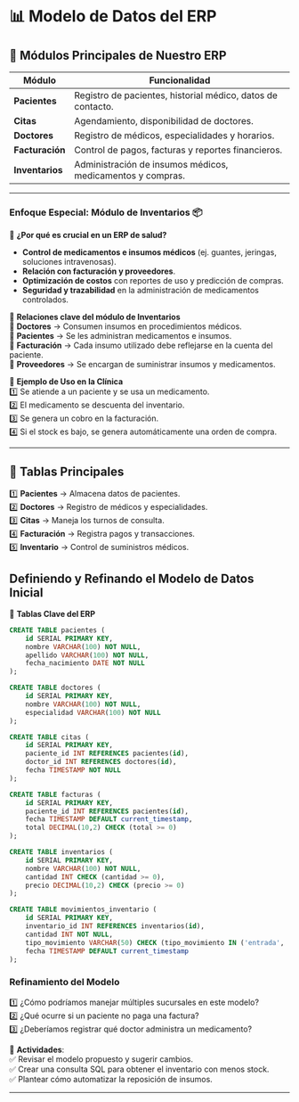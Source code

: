# 📊 Modelo de Datos del ERP  

## 🔹 **Módulos Principales de Nuestro ERP**  

| Módulo       | Funcionalidad |
|-------------|--------------|
| **Pacientes** | Registro de pacientes, historial médico, datos de contacto. |
| **Citas** | Agendamiento, disponibilidad de doctores. |
| **Doctores** | Registro de médicos, especialidades y horarios. |
| **Facturación** | Control de pagos, facturas y reportes financieros. |
| **Inventarios** | Administración de insumos médicos, medicamentos y compras. |

---

### **Enfoque Especial: Módulo de Inventarios 📦**  

📌 **¿Por qué es crucial en un ERP de salud?**  

- **Control de medicamentos e insumos médicos** (ej. guantes, jeringas, soluciones intravenosas).  
- **Relación con facturación y proveedores**.  
- **Optimización de costos** con reportes de uso y predicción de compras.  
- **Seguridad y trazabilidad** en la administración de medicamentos controlados.  

📌 **Relaciones clave del módulo de Inventarios**  
🔹 **Doctores** → Consumen insumos en procedimientos médicos.  
🔹 **Pacientes** → Se les administran medicamentos e insumos.  
🔹 **Facturación** → Cada insumo utilizado debe reflejarse en la cuenta del paciente.  
🔹 **Proveedores** → Se encargan de suministrar insumos y medicamentos.  

📌 **Ejemplo de Uso en la Clínica**  
1️⃣ Se atiende a un paciente y se usa un medicamento.  
2️⃣ El medicamento se descuenta del inventario.  
3️⃣ Se genera un cobro en la facturación.  
4️⃣ Si el stock es bajo, se genera automáticamente una orden de compra.  

---

## 🔹 **Tablas Principales**  

1️⃣ **Pacientes** → Almacena datos de pacientes.  
2️⃣ **Doctores** → Registro de médicos y especialidades.  
3️⃣ **Citas** → Maneja los turnos de consulta.  
4️⃣ **Facturación** → Registra pagos y transacciones.  
5️⃣ **Inventario** → Control de suministros médicos.  

## **Definiendo y Refinando el Modelo de Datos Inicial**  


📌 **Tablas Clave del ERP**  

```sql
CREATE TABLE pacientes (
    id SERIAL PRIMARY KEY,
    nombre VARCHAR(100) NOT NULL,
    apellido VARCHAR(100) NOT NULL,
    fecha_nacimiento DATE NOT NULL
);

CREATE TABLE doctores (
    id SERIAL PRIMARY KEY,
    nombre VARCHAR(100) NOT NULL,
    especialidad VARCHAR(100) NOT NULL
);

CREATE TABLE citas (
    id SERIAL PRIMARY KEY,
    paciente_id INT REFERENCES pacientes(id),
    doctor_id INT REFERENCES doctores(id),
    fecha TIMESTAMP NOT NULL
);

CREATE TABLE facturas (
    id SERIAL PRIMARY KEY,
    paciente_id INT REFERENCES pacientes(id),
    fecha TIMESTAMP DEFAULT current_timestamp,
    total DECIMAL(10,2) CHECK (total >= 0)
);

CREATE TABLE inventarios (
    id SERIAL PRIMARY KEY,
    nombre VARCHAR(100) NOT NULL,
    cantidad INT CHECK (cantidad >= 0),
    precio DECIMAL(10,2) CHECK (precio >= 0)
);

CREATE TABLE movimientos_inventario (
    id SERIAL PRIMARY KEY,
    inventario_id INT REFERENCES inventarios(id),
    cantidad INT NOT NULL,
    tipo_movimiento VARCHAR(50) CHECK (tipo_movimiento IN ('entrada', 'salida')),
    fecha TIMESTAMP DEFAULT current_timestamp
);
```

### **Refinamiento del Modelo**  
1️⃣ ¿Cómo podríamos manejar múltiples sucursales en este modelo?  
2️⃣ ¿Qué ocurre si un paciente no paga una factura?  
3️⃣ ¿Deberíamos registrar qué doctor administra un medicamento?  

📌 **Actividades**:  
✅ Revisar el modelo propuesto y sugerir cambios.  
✅ Crear una consulta SQL para obtener el inventario con menos stock.  
✅ Plantear cómo automatizar la reposición de insumos.  

---
